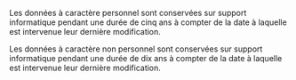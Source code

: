 Les données à caractère personnel sont conservées sur support informatique pendant une durée de cinq ans à compter de la date à laquelle est intervenue leur dernière modification.

Les données à caractère non personnel sont conservées sur support informatique pendant une durée de dix ans à compter de la date à laquelle est intervenue leur dernière modification.
